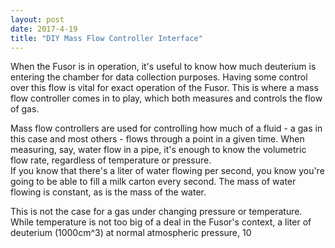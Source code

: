 ```yaml
---
layout: post
date: 2017-4-19
title: "DIY Mass Flow Controller Interface"
---
```


When the Fusor is in operation, it's useful to know how much deuterium is entering the chamber for data collection purposes.  Having some
control over this flow is vital for exact operation of the Fusor.  This is where a mass flow controller comes in to play, which both
measures and controls the flow of gas.

Mass flow controllers are used for controlling how much of a fluid - a gas in this case and most others - flows through a point in
a given time.  When measuring, say, water flow in a pipe, it's enough to know the volumetric flow rate, regardless of temperature or pressure.  
If you know that there's a liter of water flowing per second, you know you're going to be able to fill a milk carton every second.
The mass of water flowing is constant, as is the mass of the water.

This is not the case for a gas under changing pressure or temperature.  While temperature is not too big of a deal in the Fusor's context, 
a liter of deuterium (1000cm^3) at normal atmospheric pressure, 10
